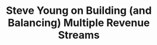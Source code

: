 ---
name: "Steve Young"
title: "Steve Young on Building (and Balancing) Multiple Revenue Streams"
episode: 18
upcoming: false
twitter_url: https://twitter.com/stevepyoung
download_url: https://simplecast.fm/media/2025.mp3
avatar: steve_young.png
summary: |
  <a href="https://twitter.com/stevepyoung">Steve Young</a>, host of <a href="http://mobileappchat.com/">Mobile App Chat</a>, talks with us about leaving his cush job in the Bay Area to build his own revenue streams through iOS applications, podcast sponsors, and a membership site. He shares how he booked his first sponsor before hitting viability, and how he’s able to release 3 episodes a week in his ‘spare’ time.
outro_song: "“B Stands For Beef” [Soul Mates Tribute]"
outro_artist: "Yasiin Gaye"
outro_url: http://www.okayplayer.com/news/yasiin-gaye-b-stands-for-beef-mp3-bizarre-tribe-lecture-teaser-video.html
links:
  - :url: https://twitter.com/stevepyoung
    :label: "Steve Young"
  - :url: http://mobileappchat.com/
    :label: "Mobile App Chat"
  - :url: http://mobileappchat.com/osnap
    :label: "OSnap"
  - :url: http://gneo.co/
    :label: "Gneo"
  - :url: http://en.wikipedia.org/wiki/Flappy_Bird
    :label: "Flappy Bird"
  - :url: http://99designs.com/
    :label: "99 Designs"
  - :url: https://twitter.com/AndrewWarner
    :label: "Andrew Warner"
  - :url: http://www.appmasters.co/
    :label: Membership Site/Courses
tweetables:
  - :quote: "You need to say no to some things and yes to the things you want to be doing 6 months from now."
    :tweet: "&quot;You need to say no to some things and yes to the things you want to be doing 6 months from now.&quot; -@stevepyoung"
---